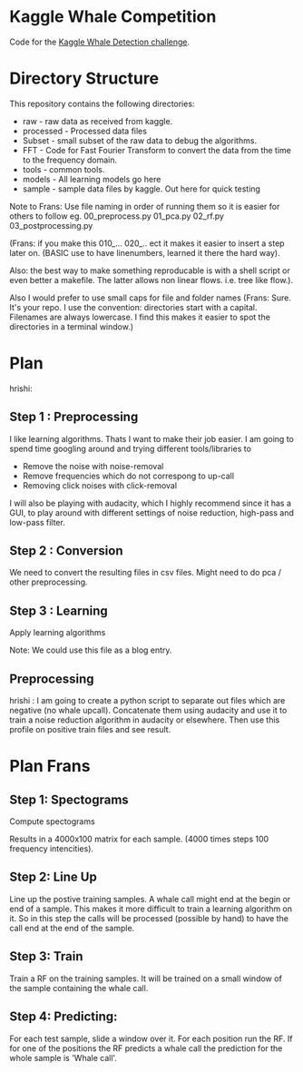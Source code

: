Kaggle Whale Competition
========================

Code for the 
[Kaggle Whale Detection challenge](http://www.kaggle.com/c/whale-detection-challenge).

Directory Structure
===================

This repository contains the following directories:

* raw - raw data as received from kaggle.
* processed - Processed data files
* Subset - small subset of the raw data to debug the algorithms.
* FFT - Code for Fast Fourier Transform to convert the data from
  the time to the frequency domain.
* tools - common tools.
* models - All learning models go here
* sample - sample data files by kaggle. Out here for quick testing

Note to Frans:
Use file naming in order of running them so it is easier for others to follow
eg. 00_preprocess.py
01_pca.py
02_rf.py
03_postprocessing.py

(Frans: if you make this 010_...  020_..  ect
it makes it easier to insert a step later on. 
(BASIC use to have linenumbers, learned it there the hard way).

Also: the best way to make something reproducable is with a
shell script or even better a makefile.  The latter
allows non linear flows. i.e. tree like flow.).

Also I would prefer to use small caps for file and folder names
(Frans:  Sure. It's your repo.
I use the convention: directories start with a capital.
Filenames are always lowercase.  I find this makes it easier
to spot the directories in a terminal window.)


Plan
====

hrishi:

Step 1 : Preprocessing
-----------------------

I like learning algorithms. Thats I want to make their job easier.
I am going to spend time googling around and trying different tools/libraries to 

* Remove the noise with noise-removal
* Remove frequencies which do not correspong to up-call
* Removing click noises with click-removal

I will also be playing with audacity, which I highly recommend since it has a GUI, to play around with different settings 
of noise reduction, high-pass and low-pass filter.

Step 2 : Conversion
--------------------

We need to convert the resulting files in csv files. Might need to do pca / other preprocessing.


Step 3 : Learning
------------------
Apply learning algorithms

Note: We could use this file as a blog entry. 

Preprocessing
--------------

hrishi :
I am going to create a python script to separate out files which are negative (no whale upcall). Concatenate them using audacity
 and use it to train a noise reduction algorithm in audacity or elsewhere. Then use this profile on positive train files and see result.




Plan Frans
==========


Step 1: Spectograms
-------------------

Compute spectograms

Results in a 4000x100 matrix for each sample.
(4000 times steps 100 frequency intencities).

Step 2: Line Up
---------------

Line up the postive training samples.
A whale call might end at the begin or end of a sample.
This makes it more difficult to train a learning algorithm on it.
So in this step the calls will be processed (possible by hand) to have the
call end at the end of the sample.

Step 3: Train
-------------

Train a RF on the training samples.
It will be trained on a small window of the sample containing the whale call.

Step 4: Predicting:
-------------------

For each test sample, slide a window over it.
For each position run the RF.  If for one of the positions the RF predicts a
whale call the prediction for the whole sample is 'Whale call'.




